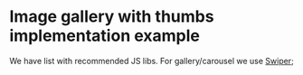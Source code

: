 # Image gallery with thumbs implementation example

We have list with recommended JS libs. For gallery/carousel we use [Swiper](http://idangero.us/swiper/);
